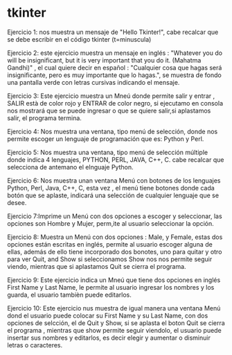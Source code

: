 # tkinter
Ejercicio 1: nos muestra un mensaje de "Hello Tkinter!", cabe recalcar que se debe escribir en el código tkinter (t=minuscula)

Ejercicio 2: este ejercicio muestra un mensaje en inglés : "Whatever you do will be insignificant, but it is very important that you do it.
(Mahatma Gandhi)" , el cual quiere decir en español : "Cualquier cosa que hagas será insignificante, pero es muy importante que lo hagas.",
se muestra de fondo una pantalla verde con letras cursivas indicando el mensaje.

Ejercicio 3: Este ejercicio muestra un Mneú donde permite salir y entrar , SALIR està de color rojo y ENTRAR de color negro, si ejecutamo en 
consola nos mostrará que se puede ingresar o que se quiere salir,si aplastamos salir, el programa termina.

Ejercicio 4: Nos muestra una ventana, tipo menú de selección, donde nos permite escoger un lenguaje de programación que es: Python y Perl.

Ejercicio 5: Nos muestra una ventana, tipo menú de selección múltiple donde indica 4 lenguajes, PYTHON, PERL, JAVA, C++, C. cabe recalcar 
que selecciona de antemano el elnguaje Python.

Ejercicio 6: Nos muestra unan ventana Menú con botones de los lenguajes Python, Perl, Java, C++, C, esta vez , el menú tiene botones donde 
cada botón que se aplaste, indicará una selección de cualquier lenguaje que se desee.

Ejercicio 7:Imprime un Menú con dos opciones a escoger y seleccionar, las opciones son Hombre y Mujer, perm,ite al usuario seleccionar la 
opción.

Ejercicio 8: Muestra un Menú con dos opciones : Male, y Female, estas dos opciones están escritas en inglés, permite al usuario escoger 
alguna de ellas, además de ello tiene incorporado dos bonotes, uno para quitar y otro para ver Quit, and Show si seleccionamos Show nos 
nos permite seguir viendo, mientras que si aplastamos Quit se cierra el programa.

Ejercicio 9: Este ejercicio indica un Mneú que tiene dos opciones en inglés First Name y Last Name, le permite al usuario ingresar los 
nombres y los guarda, el usuario tambièn puede editarlos.

Ejercicio 10: Este ejercicio nus muestra de igual manera una ventana Menú dond el usuario puede colocar su First Name y su Last Name, con
dos opciones de selcción, el de Quit y Show, si se aplasta el boton Quit se cierra el programa , mientras que show permite seguir viendolo,
el usuario puede insertar sus nombres y editarlos, es decir elegir y aumentar o disminuir letras o caracteres.
